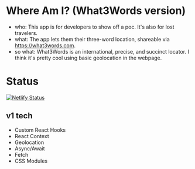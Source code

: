 # Where Am I? (What3Words version)

- who: This app is for developers to show off a poc. It's also for lost travelers.
- what: The app lets them their three-word location, shareable via https://what3words.com.
- so what: What3Words is an international, precise, and succinct locator. I think it's pretty cool using basic geolocation in the webpage.

# Status

[![Netlify Status](https://api.netlify.com/api/v1/badges/f39ff4a6-e7e1-45a3-8883-bc594218fdb9/deploy-status)](https://app.netlify.com/sites/whereami-w3w/deploys)

## v1 tech

- Custom React Hooks
- React Context
- Geolocation
- Async/Await
- Fetch
- CSS Modules
